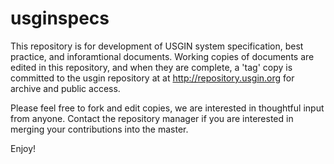 usginspecs
==========

This repository is for development of USGIN system specification, best practice, and inforamtional documents. Working copies of documents are edited in this repository, and when they are complete, a 'tag' copy is committed to the usgin repository at  at http://repository.usgin.org for archive and public access.

Please feel free to fork and edit copies, we are interested in thoughtful input from anyone. Contact the repository manager if you are interested in merging your contributions into the master.

Enjoy!
